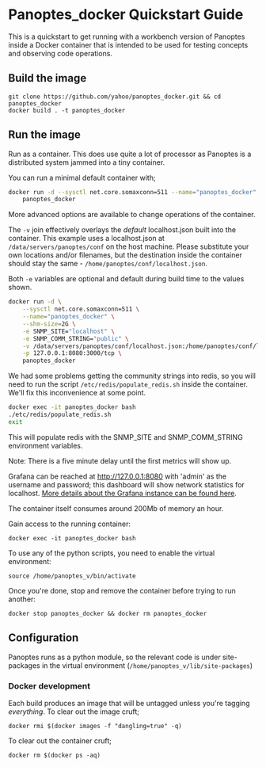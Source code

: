 # Panoptes_docker Quickstart Guide

This is a quickstart to get running with a workbench version of Panoptes inside a Docker container that is intended to 
be used for testing concepts and observing code operations.

## Build the image

```
git clone https://github.com/yahoo/panoptes_docker.git && cd panoptes_docker
docker build . -t panoptes_docker
```

## Run the image

Run as a container.  This does use quite a lot of processor as Panoptes is a distributed system jammed into a tiny 
container.

You can run a minimal default container with;

```bash
docker run -d --sysctl net.core.somaxconn=511 --name="panoptes_docker" --shm-size=2G -p 127.0.0.1:8080:3000/tcp \
    panoptes_docker
```

More advanced options are available to change operations of the container. 

The `-v` join effectively overlays the *default* localhost.json built into the container.  This example uses a 
localhost.json at `/data/servers/panoptes/conf` on the host machine. Please substitute your own locations and/or 
filenames, but the destination inside the container should stay the same - `/home/panoptes/conf/localhost.json`.

Both `-e` variables are optional and default during build time to the values shown.

```bash
docker run -d \
    --sysctl net.core.somaxconn=511 \
    --name="panoptes_docker" \
    --shm-size=2G \
    -e SNMP_SITE="localhost" \
    -e SNMP_COMM_STRING="public" \
    -v /data/servers/panoptes/conf/localhost.json:/home/panoptes/conf/localhost.json \
    -p 127.0.0.1:8080:3000/tcp \
    panoptes_docker
```

We had some problems getting the community strings into redis, so you will need to run the script 
`/etc/redis/populate_redis.sh` inside the container.  We'll fix this inconvenience at some point.

```bash
docker exec -it panoptes_docker bash
./etc/redis/populate_redis.sh
exit
```

This will populate redis with the SNMP_SITE and SNMP_COMM_STRING environment variables.

Note:  There is a five minute delay until the first metrics will show up.

Grafana can be reached at http://127.0.0.1:8080 with 'admin' as the username and password; this dashboard will show 
network statistics for localhost.  [More details about the Grafana instance can be found here](Readme.md#grafana).

The container itself consumes around 200Mb of memory an hour.

Gain access to the running container:

```
docker exec -it panoptes_docker bash
```

To use any of the python scripts, you need to enable the virtual environment:

```
source /home/panoptes_v/bin/activate
```

Once you're done, stop and remove the container before trying to run another:

```
docker stop panoptes_docker && docker rm panoptes_docker
```

## Configuration

Panoptes runs as a python module, so the relevant code is under site-packages in the virtual environment 
(`/home/panoptes_v/lib/site-packages`)

### Docker development

Each build produces an image that will be untagged unless you're tagging _everything_.  To clear out the image cruft;

```
docker rmi $(docker images -f "dangling=true" -q)
```

To clear out the container cruft;

```
docker rm $(docker ps -aq)
```

